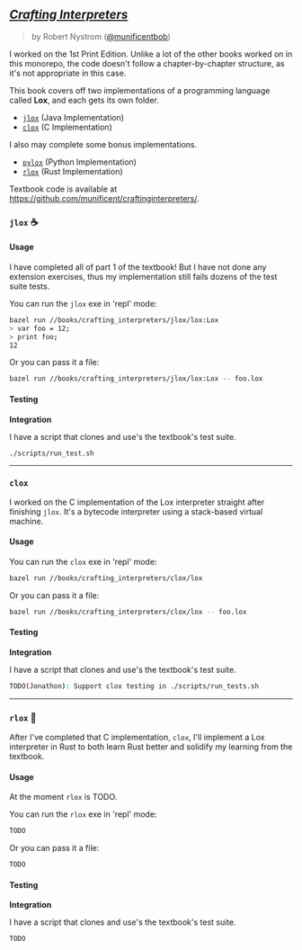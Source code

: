 ## [_Crafting Interpreters_](https://craftinginterpreters.com/)

> by Robert Nystrom ([@munificentbob](https://twitter.com/intent/user?screen_name=munificentbob))

I worked on the 1st Print Edition. Unlike a lot of the other books worked on in this monorepo,
the code doesn't follow a chapter-by-chapter structure, as it's not appropriate in this case.

This book covers off two implementations of a programming language called **Lox**, and each gets its
own folder.

* [`jlox`](./jlox) (Java Implementation)
* [`clox`](./clox) (C Implementation)

I also may complete some bonus implementations.

* [`pylox`](./pylox) (Python Implementation)
* [`rlox`](./rlox) (Rust Implementation)

Textbook code is available at https://github.com/munificent/craftinginterpreters/.

### `jlox` ☕️

#### Usage

I have completed all of part 1 of the textbook! But I have not done any extension exercises,
thus my implementation still fails dozens of the test suite tests.

You can run the `jlox` exe in 'repl' mode: 

```bash
bazel run //books/crafting_interpreters/jlox/lox:Lox
> var foo = 12;
> print foo;
12
```

Or you can pass it a file: 

```bash
bazel run //books/crafting_interpreters/jlox/lox:Lox -- foo.lox
```

#### Testing

**Integration**

I have a script that clones and use's the textbook's test suite. 

```bash
./scripts/run_test.sh
```

----

### `clox` 

I worked on the C implementation of the Lox interpreter straight after finishing `jlox`.
It's a bytecode interpreter using a stack-based virtual machine.

#### Usage 

You can run the `clox` exe in 'repl' mode: 

```bash
bazel run //books/crafting_interpreters/clox/lox
```

Or you can pass it a file: 

```bash
bazel run //books/crafting_interpreters/clox/lox -- foo.lox
```

#### Testing

**Integration**

I have a script that clones and use's the textbook's test suite. 

```bash
TODO(Jonathon): Support clox testing in ./scripts/run_tests.sh
```

----

### `rlox` 🦀

After I've completed that C implementation, `clox`, I'll implement a Lox interpreter in
Rust to both learn Rust better and solidify my learning from the textbook. 

#### Usage

At the moment `rlox` is TODO. 

You can run the `rlox` exe in 'repl' mode: 

```bash
TODO
```

Or you can pass it a file: 

```bash
TODO
```

#### Testing

**Integration**

I have a script that clones and use's the textbook's test suite. 

```bash
TODO
```
